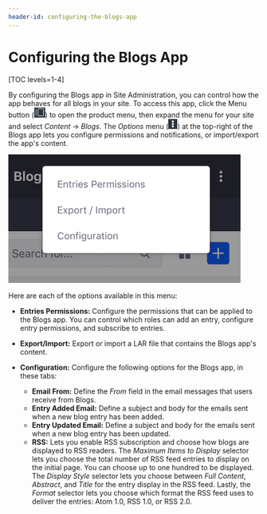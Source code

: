 ```yaml
---
header-id: configuring-the-blogs-app
---
```


# Configuring the Blogs App

[TOC levels=1-4]

By configuring the Blogs app in Site Administration, you can control how the app 
behaves for all blogs in your site. To access this app, click the Menu button 
(![Menu](../../../../images/icon-menu.png)) to open the product menu, then 
expand the menu for your site and select *Content* &rarr; *Blogs*. The *Options* 
menu 
(![Options](../../../../images/icon-options.png)) at the top-right of the Blogs 
app lets you configure permissions and notifications, or import/export the app's 
content. 

![Figure 1: You can configure the options for your site's Blogs app.](../../../../images/blog-instance-options.png)

Here are each of the options available in this menu: 

-   **Entries Permissions:** Configure the permissions that can be applied to 
    the Blogs app. You can control which roles can add an entry, configure entry 
    permissions, and subscribe to entries. 

-   **Export/Import:** Export or import a LAR file that contains the Blogs app's 
    content. 

-   **Configuration:** Configure the following options for the Blogs app, in 
    these tabs: 

    -   **Email From:** Define the *From* field in the email messages that users
        receive from Blogs.
    -   **Entry Added Email:** Define a subject and body for the emails sent 
        when a new blog entry has been added.
    -   **Entry Updated Email:** Define a subject and body for the emails sent 
        when a new blog entry has been updated.
    -   **RSS:** Lets you enable RSS subscription and choose how blogs are 
        displayed to RSS readers. The *Maximum Items to Display* selector lets 
        you choose the total number of RSS feed entries to display on the 
        initial page. You can choose up to one hundred to be displayed. The 
        *Display Style* selector lets you choose between *Full Content*, 
        *Abstract*, and *Title* for the entry display in the RSS feed. Lastly, 
        the *Format* selector lets you choose which format the RSS feed uses to 
        deliver the entries: Atom 1.0, RSS 1.0, or RSS 2.0. 
